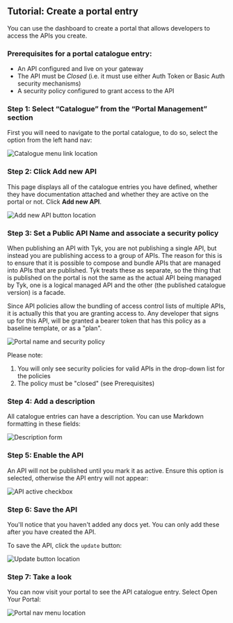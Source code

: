 ## Tutorial: Create a portal entry

You can use the dashboard to create a portal that allows developers to access the APIs you create.

### Prerequisites for a portal catalogue entry:

*   An API configured and live on your gateway
*   The API must be *Closed* (i.e. it must use either Auth Token or Basic Auth security mechanisms)
*   A security policy configured to grant access to the API

### Step 1: Select “Catalogue” from the “Portal Management” section

First you will need to navigate to the portal catalogue, to do so, select the option from the left hand nav:

![Catalogue menu link location][1]

### Step 2: Click Add new API

This page displays all of the catalogue entries you have defined, whether they have documentation attached and whether they are active on the portal or not. Click **Add new API**.

![Add new API button location][2]

### Step 3: Set a Public API Name and associate a security policy

When publishing an API with Tyk, you are not publishing a single API, but instead you are publishing access to a group of APIs. The reason for this is to ensure that it is possible to compose and bundle APIs that are managed into APIs that are published. Tyk treats these as separate, so the thing that is published on the portal is not the same as the actual API being managed by Tyk, one is a logical managed API and the other (the published catalogue version) is a facade.

Since API policies allow the bundling of access control lists of multiple APIs, it is actually this that you are granting access to. Any developer that signs up for this API, will be granted a bearer token that has this policy as a baseline template, or as a "plan".

![Portal name and security policy][3]

Please note:

1.  You will only see security policies for valid APIs in the drop-down list for the policies
2.  The policy must be "closed" (see Prerequisites)

### Step 4: Add a description

All catalogue entries can have a description. You can use Markdown formatting in these fields:

![Description form][4]

### Step 5: Enable the API

An API will not be published until you mark it as active. Ensure this option is selected, otherwise the API entry will not appear:

![API active checkbox][5]

### Step 6: Save the API

You'll notice that you haven't added any docs yet. You can only add these after you have created the API.

To save the API, click the `update` button:

![Update button location][6]

### Step 7: Take a look

You can now visit your portal to see the API catalogue entry. Select Open Your Portal:

![Portal nav menu location][7]

[1]: /docs/img/dashboard/portal-management/portal_catalogue.png
[2]: /docs/img/dashboard/system-management/addAPIbutton.png
[3]: /docs/img/dashboard/portal-management/portalPolicy.png
[4]: /docs/img/dashboard/portal-management/portalDescription.png
[5]: /docs/img/dashboard/portal-management/enableAPI.png
[6]: /docs/img/dashboard/portal-management/saveAPI.png
[7]: /docs/img/dashboard/portal-management/visitPortal.png
